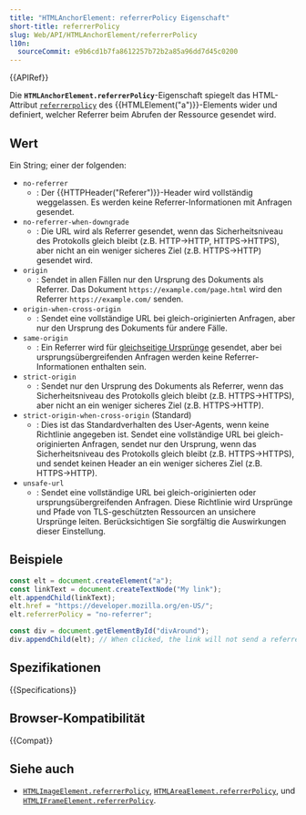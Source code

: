 ```yaml
---
title: "HTMLAnchorElement: referrerPolicy Eigenschaft"
short-title: referrerPolicy
slug: Web/API/HTMLAnchorElement/referrerPolicy
l10n:
  sourceCommit: e9b6cd1b7fa8612257b72b2a85a96dd7d45c0200
---
```


{{APIRef}}

Die **`HTMLAnchorElement.referrerPolicy`**-Eigenschaft spiegelt das HTML-Attribut [`referrerpolicy`](/de/docs/Web/HTML/Reference/Elements/a#referrerpolicy) des {{HTMLElement("a")}}-Elements wider und definiert, welcher Referrer beim Abrufen der Ressource gesendet wird.

## Wert

Ein String; einer der folgenden:

- `no-referrer`
  - : Der {{HTTPHeader("Referer")}}-Header wird vollständig weggelassen. Es werden keine Referrer-Informationen mit Anfragen gesendet.
- `no-referrer-when-downgrade`
  - : Die URL wird als Referrer gesendet, wenn das Sicherheitsniveau des Protokolls gleich bleibt (z.B. HTTP→HTTP, HTTPS→HTTPS), aber nicht an ein weniger sicheres Ziel (z.B. HTTPS→HTTP) gesendet wird.
- `origin`
  - : Sendet in allen Fällen nur den Ursprung des Dokuments als Referrer. Das Dokument `https://example.com/page.html` wird den Referrer `https://example.com/` senden.
- `origin-when-cross-origin`
  - : Sendet eine vollständige URL bei gleich-originierten Anfragen, aber nur den Ursprung des Dokuments für andere Fälle.
- `same-origin`
  - : Ein Referrer wird für [gleichseitige Ursprünge](/de/docs/Web/Security/Same-origin_policy) gesendet, aber bei ursprungsübergreifenden Anfragen werden keine Referrer-Informationen enthalten sein.
- `strict-origin`
  - : Sendet nur den Ursprung des Dokuments als Referrer, wenn das Sicherheitsniveau des Protokolls gleich bleibt (z.B. HTTPS→HTTPS), aber nicht an ein weniger sicheres Ziel (z.B. HTTPS→HTTP).
- `strict-origin-when-cross-origin` (Standard)
  - : Dies ist das Standardverhalten des User-Agents, wenn keine Richtlinie angegeben ist. Sendet eine vollständige URL bei gleich-originierten Anfragen, sendet nur den Ursprung, wenn das Sicherheitsniveau des Protokolls gleich bleibt (z.B. HTTPS→HTTPS), und sendet keinen Header an ein weniger sicheres Ziel (z.B. HTTPS→HTTP).
- `unsafe-url`
  - : Sendet eine vollständige URL bei gleich-originierten oder ursprungsübergreifenden Anfragen. Diese Richtlinie wird Ursprünge und Pfade von TLS-geschützten Ressourcen an unsichere Ursprünge leiten. Berücksichtigen Sie sorgfältig die Auswirkungen dieser Einstellung.

## Beispiele

```js
const elt = document.createElement("a");
const linkText = document.createTextNode("My link");
elt.appendChild(linkText);
elt.href = "https://developer.mozilla.org/en-US/";
elt.referrerPolicy = "no-referrer";

const div = document.getElementById("divAround");
div.appendChild(elt); // When clicked, the link will not send a referrer header.
```

## Spezifikationen

{{Specifications}}

## Browser-Kompatibilität

{{Compat}}

## Siehe auch

- [`HTMLImageElement.referrerPolicy`](/de/docs/Web/API/HTMLImageElement/referrerPolicy),
  [`HTMLAreaElement.referrerPolicy`](/de/docs/Web/API/HTMLAreaElement/referrerPolicy), und
  [`HTMLIFrameElement.referrerPolicy`](/de/docs/Web/API/HTMLIFrameElement/referrerPolicy).
